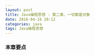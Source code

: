 ```yaml
---
layout: post
title: Java编程思想 - 第二章、一切都是对象
date: 2016-04-16 20:12
categories: java
tags: Java编程思想
---
```


### 本章要点
